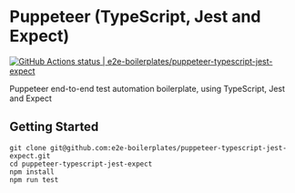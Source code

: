 # Puppeteer (TypeScript, Jest and Expect)

[![GitHub Actions status | e2e-boilerplates/puppeteer-typescript-jest-expect](https://github.com/e2e-boilerplates/puppeteer-typescript-jest-expect/workflows/puppeteer-typescript-jest-expect/badge.svg)](https://github.com/e2e-boilerplates/ppuppeteer-typescript-jest-expect/actions?workflow=puppeteer-typescript-jest-expect)

Puppeteer end-to-end test automation boilerplate, using TypeScript, Jest and Expect

## Getting Started

    git clone git@github.com:e2e-boilerplates/puppeteer-typescript-jest-expect.git
    cd puppeteer-typescript-jest-expect
    npm install
    npm run test
